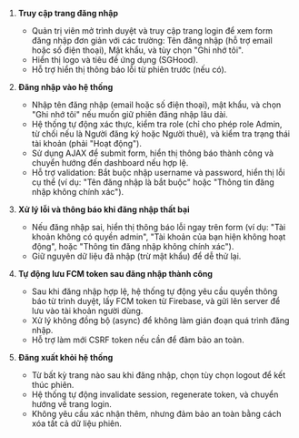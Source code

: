 1. **Truy cập trang đăng nhập**

    - Quản trị viên mở trình duyệt và truy cập trang login để xem form đăng nhập đơn giản với các trường: Tên đăng nhập (hỗ trợ email hoặc số điện thoại), Mật khẩu, và tùy chọn "Ghi nhớ tôi".
    - Hiển thị logo và tiêu đề ứng dụng (SGHood).
    - Hỗ trợ hiển thị thông báo lỗi từ phiên trước (nếu có).

2. **Đăng nhập vào hệ thống**

    - Nhập tên đăng nhập (email hoặc số điện thoại), mật khẩu, và chọn "Ghi nhớ tôi" nếu muốn giữ phiên đăng nhập lâu dài.
    - Hệ thống tự động xác thực, kiểm tra role (chỉ cho phép role Admin, từ chối nếu là Người đăng ký hoặc Người thuê), và kiểm tra trạng thái tài khoản (phải "Hoạt động").
    - Sử dụng AJAX để submit form, hiển thị thông báo thành công và chuyển hướng đến dashboard nếu hợp lệ.
    - Hỗ trợ validation: Bắt buộc nhập username và password, hiển thị lỗi cụ thể (ví dụ: "Tên đăng nhập là bắt buộc" hoặc "Thông tin đăng nhập không chính xác").

3. **Xử lý lỗi và thông báo khi đăng nhập thất bại**

    - Nếu đăng nhập sai, hiển thị thông báo lỗi ngay trên form (ví dụ: "Tài khoản không có quyền admin", "Tài khoản của bạn hiện không hoạt động", hoặc "Thông tin đăng nhập không chính xác").
    - Giữ nguyên dữ liệu đã nhập (trừ mật khẩu) để dễ thử lại.

4. **Tự động lưu FCM token sau đăng nhập thành công**

    - Sau khi đăng nhập hợp lệ, hệ thống tự động yêu cầu quyền thông báo từ trình duyệt, lấy FCM token từ Firebase, và gửi lên server để lưu vào tài khoản người dùng.
    - Xử lý không đồng bộ (async) để không làm gián đoạn quá trình đăng nhập.
    - Hỗ trợ làm mới CSRF token nếu cần để đảm bảo an toàn.

5. **Đăng xuất khỏi hệ thống**
    - Từ bất kỳ trang nào sau khi đăng nhập, chọn tùy chọn logout để kết thúc phiên.
    - Hệ thống tự động invalidate session, regenerate token, và chuyển hướng về trang login.
    - Không yêu cầu xác nhận thêm, nhưng đảm bảo an toàn bằng cách xóa tất cả dữ liệu phiên.
